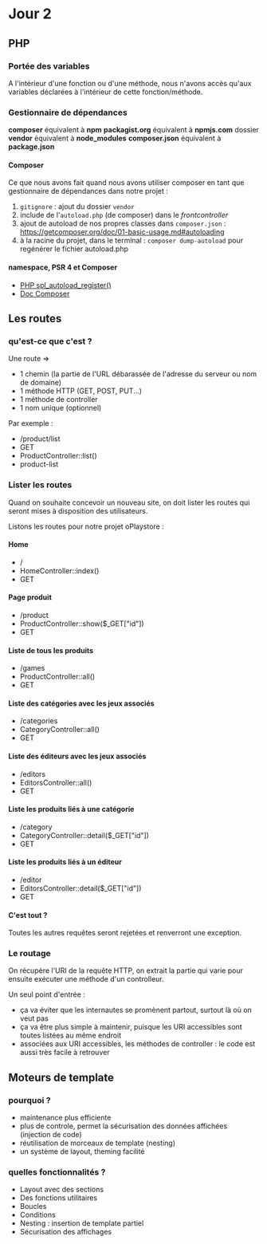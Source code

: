 # Jour 2

## PHP

### Portée des variables

A l'intérieur d'une fonction ou d'une méthode, nous n'avons accès qu'aux variables déclarées à l'intérieur de cette fonction/méthode.

### Gestionnaire de dépendances

__composer__ équivalent à __npm__
__packagist.org__ équivalent à __npmjs.com__
dossier __vendor__ équivalent à __node_modules__
__composer.json__ équivalent à __package.json__

#### Composer

Ce que nous avons fait quand nous avons utiliser composer en tant que gestionnaire de dépendances dans notre projet : 

1. `gitignore` : ajout du dossier `vendor`
2. include de l'`autoload.php` (de composer) dans le _frontcontroller_
3. ajout de autoload de nos propres classes dans `composer.json` : https://getcomposer.org/doc/01-basic-usage.md#autoloading
4. à la racine du projet, dans le terminal : `composer dump-autoload` pour regénérer le fichier autoload.php

#### namespace, PSR 4 et Composer

- [PHP spl_autoload_register()](https://www.php.net/manual/fr/function.spl-autoload-register)
- [Doc Composer](https://getcomposer.org/doc/04-schema.md#autoload)


## Les routes

### qu'est-ce que c'est ?

Une route =>

- 1 chemin (la partie de l'URL débarassée de l'adresse du serveur ou nom de domaine)
- 1 méthode HTTP (GET, POST, PUT...)
- 1 méthode de controller
- 1 nom unique (optionnel)

Par exemple :

- /product/list
- GET
- ProductController::list()
- product-list

### Lister les routes

Quand on souhaite concevoir un nouveau site, on doit lister les routes qui seront mises à disposition des utilisateurs.

Listons les routes pour notre projet oPlaystore : 

#### Home

- /
- HomeController::index()
- GET

#### Page produit

- /product
- ProductController::show($_GET["id"])
- GET

#### Liste de tous les produits

- /games
- ProductController::all()
- GET

#### Liste des catégories avec les jeux associés

- /categories
- CategoryController::all()
- GET

#### Liste des éditeurs avec les jeux associés

- /editors
- EditorsController::all()
- GET

#### Liste les produits liés à une catégorie

- /category
- CategoryController::detail($_GET["id"])
- GET

#### Liste les produits liés à un éditeur

- /editor
- EditorsController::detail($_GET["id"])
- GET

#### C'est tout ?

Toutes les autres requêtes seront rejetées et renverront une exception.

### Le routage

On récupère l'URI de la requête HTTP, on extrait la partie qui varie pour ensuite exécuter une méthode d'un controlleur.

Un seul point d'entrée :

- ça va éviter que les internautes se promènent partout, surtout là où on veut pas
- ça va être plus simple à maintenir, puisque les URI accessibles sont toutes listées au même endroit
- associées aux URI accessibles, les méthodes de controller : le code est aussi très facile à retrouver

## Moteurs de template

### pourquoi ?

- maintenance plus efficiente
- plus de controle, permet la sécurisation des données affichées         (injection de code)
- réutilisation de morceaux de template (nesting)
- un système de layout, theming facilité

### quelles fonctionnalités ?

- Layout avec des sections
- Des fonctions utilitaires
- Boucles
- Conditions
- Nesting : insertion de template partiel
- Sécurisation des affichages